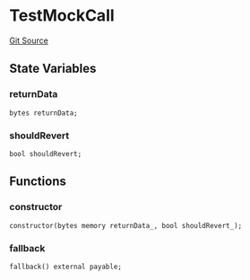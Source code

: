 # TestMockCall
[Git Source](https://github.com/dustinstacy/boncurs/blob/6c025f69156de715812d7a6a70f223cf6541ed15/lib/forge-std/test/StdAssertions.t.sol)


## State Variables
### returnData

```solidity
bytes returnData;
```


### shouldRevert

```solidity
bool shouldRevert;
```


## Functions
### constructor


```solidity
constructor(bytes memory returnData_, bool shouldRevert_);
```

### fallback


```solidity
fallback() external payable;
```


